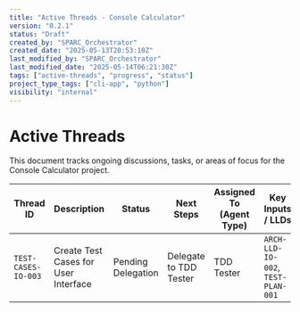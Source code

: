 ```yaml
---
title: "Active Threads - Console Calculator"
version: "0.2.1"
status: "Draft"
created_by: "SPARC_Orchestrator"
created_date: "2025-05-13T20:53:10Z"
last_modified_by: "SPARC_Orchestrator"
last_modified_date: "2025-05-14T06:21:30Z"
tags: ["active-threads", "progress", "status"]
project_type_tags: ["cli-app", "python"]
visibility: "internal"
---
```


# Active Threads

This document tracks ongoing discussions, tasks, or areas of focus for the Console Calculator project.

| Thread ID             | Description                                       | Status             | Next Steps                                      | Assigned To (Agent Type) | Key Inputs / LLDs                                     |
|-----------------------|---------------------------------------------------|--------------------|-------------------------------------------------|--------------------------|-------------------------------------------------------|
| `TEST-CASES-IO-003`   | Create Test Cases for User Interface              | Pending Delegation | Delegate to TDD Tester                          | TDD Tester               | `ARCH-LLD-IO-002`, `TEST-PLAN-001`                    |